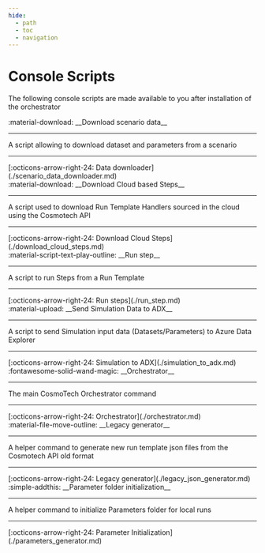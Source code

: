```yaml
---
hide:
  - path
  - toc
  - navigation
---
```

# Console Scripts

The following console scripts are made available to you after installation of the orchestrator

<main class="grid" markdown>

<article markdown>
<div class="text" markdown>
:material-download: __Download scenario data__

---
A script allowing to download dataset and parameters from a scenario

---
<footer markdown>
[:octicons-arrow-right-24: Data downloader](./scenario_data_downloader.md)
</footer>
</div>
</article>

<article markdown>
<div class="text" markdown>
:material-download: __Download Cloud based Steps__

---
A script used to download Run Template Handlers sourced in the cloud using the Cosmotech API

---
<footer markdown>
[:octicons-arrow-right-24: Download Cloud Steps](./download_cloud_steps.md)
</footer>
</div>

</article>

<article markdown>
<div class="text" markdown>
:material-script-text-play-outline: __Run step__

---
A script to run Steps from a Run Template

---
<footer markdown>
[:octicons-arrow-right-24: Run steps](./run_step.md)
</footer>
</div>

</article>

<article markdown>
<div class="text" markdown>
:material-upload: __Send Simulation Data to ADX__

---
A script to send Simulation input data (Datasets/Parameters) to Azure Data Explorer

---
<footer markdown>
[:octicons-arrow-right-24: Simulation to ADX](./simulation_to_adx.md)
</footer>
</div>

</article>

<article markdown>
<div class="text" markdown>
:fontawesome-solid-wand-magic: __Orchestrator__

---
The main CosmoTech Orchestrator command

---
<footer markdown>
[:octicons-arrow-right-24: Orchestrator](./orchestrator.md)
</footer>
</div>
</article>

<article markdown>
<div class="text" markdown>
:material-file-move-outline: __Legacy generator__

---
A helper command to generate new run template json files from the Cosmotech API old format

---
<footer markdown>
[:octicons-arrow-right-24: Legacy generator](./legacy_json_generator.md)
</footer>
</div>
</article>

<article markdown>
<div class="text" markdown>
:simple-addthis: __Parameter folder initialization__

---
A helper command to initialize Parameters folder for local runs

---
<footer markdown>
[:octicons-arrow-right-24: Parameter Initialization](./parameters_generator.md)
</footer>
</div>
</article>
</main>